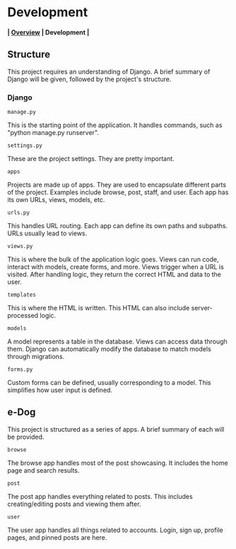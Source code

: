# Development

#### | [Overview](../README.md) | Development |

## Structure

This project requires an understanding of Django. A brief summary of Django will be given, followed by the project's structure.

### Django

`manage.py`

This is the starting point of the application. It handles commands, such as "python manage.py runserver".

`settings.py`

These are the project settings. They are pretty important.

`apps`

Projects are made up of apps. They are used to encapsulate different parts of the project. Examples include browse, post, staff, and user. Each app has its own URLs, views, models, etc.

`urls.py`

This handles URL routing. Each app can define its own paths and subpaths. URLs usually lead to views.

`views.py`

This is where the bulk of the application logic goes. Views can run code, interact with models, create forms, and more. Views trigger when a URL is visited. After handling logic, they return the correct HTML and data to the user.

`templates`

This is where the HTML is written. This HTML can also include server-processed logic.

`models`

A model represents a table in the database. Views can access data through them. Django can automatically modify the database to match models through migrations.

`forms.py`

Custom forms can be defined, usually corresponding to a model. This simplifies how user input is defined.

## e-Dog

This project is structured as a series of apps. A brief summary of each will be provided.

`browse`
 
The browse app handles most of the post showcasing. It includes the home page and search results.

`post`

The post app handles everything related to posts. This includes creating/editing posts and viewing them after.

`user`

The user app handles all things related to accounts. Login, sign up, profile pages, and pinned posts are here.